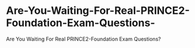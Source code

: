 # Are-You-Waiting-For-Real-PRINCE2-Foundation-Exam-Questions-
Are You Waiting For Real PRINCE2-Foundation Exam Questions?

